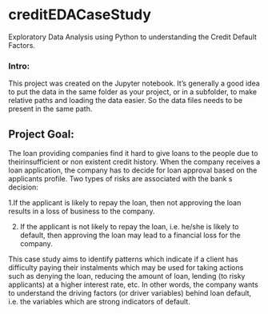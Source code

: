 # creditEDACaseStudy
Exploratory Data Analysis using Python to understanding the Credit Default Factors.

### Intro:

This project was created on the Jupyter notebook.
It’s generally a good idea to put the data in the same folder as your project, or in a subfolder, to make relative paths and loading the data easier. So the data files needs to be present in the same path.

## Project Goal:

The loan providing companies find it hard to give loans to the people due to theirinsufficient or non existent credit history. When the company receives a loan application, the company has to decide for loan approval based on the applicants profile. Two types of risks are associated with the bank s decision:

1.If the applicant is likely to repay the loan, then not approving the loan results in a loss of business to the company.

2. If the applicant is not likely to repay the loan, i.e. he/she is likely to default, then approving the loan may lead to a financial loss for the company.

This case study aims to identify patterns which indicate if a client has difficulty paying their instalments which may be used for taking actions such as denying the loan, reducing the amount of loan, lending (to risky applicants) at a higher interest rate, etc. In other words, the company wants to understand the driving factors (or driver variables) behind loan default, i.e. the variables which are
strong indicators of default.
